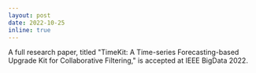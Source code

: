 ```yaml
---
layout: post
date: 2022-10-25
inline: true
---
```


A full research paper, titled "TimeKit: A Time-series Forecasting-based Upgrade Kit for Collaborative Filtering," is accepted at IEEE BigData 2022.
